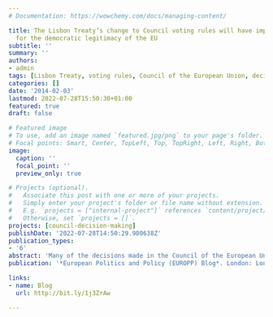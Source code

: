 ```yaml
---
# Documentation: https://wowchemy.com/docs/managing-content/

title: The Lisbon Treaty’s change to Council voting rules will have important implications
  for the democratic legitimacy of the EU
subtitle: ''
summary: ''
authors:
- admin
tags: [Lisbon Treaty, voting rules, Council of the European Union, decision-making, qualified majority voting, democratic legitimacy]
categories: []
date: '2014-02-03'
lastmod: 2022-07-28T15:50:30+01:00
featured: true
draft: false

# Featured image
# To use, add an image named `featured.jpg/png` to your page's folder.
# Focal points: Smart, Center, TopLeft, Top, TopRight, Left, Right, BottomLeft, Bottom, BottomRight.
image:
  caption: ''
  focal_point: ''
  preview_only: true

# Projects (optional).
#   Associate this post with one or more of your projects.
#   Simply enter your project's folder or file name without extension.
#   E.g. `projects = ["internal-project"]` references `content/project/deep-learning/index.md`.
#   Otherwise, set `projects = []`.
projects: [council-decision-making]
publishDate: '2022-07-28T14:50:29.980638Z'
publication_types:
- '6'
abstract: 'Many of the decisions made in the Council of the European Union are based on qualified majority voting, in which EU legislation can be passed if a certain threshold of support is met among member states. Frank Häge assesses the potential implications of the changes to qualified majority voting rules under the Lisbon Treaty, which came into force in November 2014. He notes that while the precise impact of the changes remains to be seen, they will have important ramifications for the overall legitimacy of the EU’s legislative process.'
publication: '*European Politics and Policy (EUROPP) Blog*. London: London School of Economics (available at http://bit.ly/1j3ZrAw)'

links: 
- name: Blog
  url: http://bit.ly/1j3ZrAw

---
```

